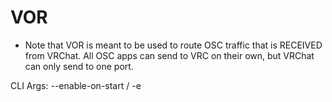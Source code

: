 # VOR

- Note that VOR is meant to be used to route OSC traffic that is RECEIVED from VRChat. All OSC apps can send to VRC on their own, but VRChat can only send to one port.

CLI Args:
--enable-on-start / -e
